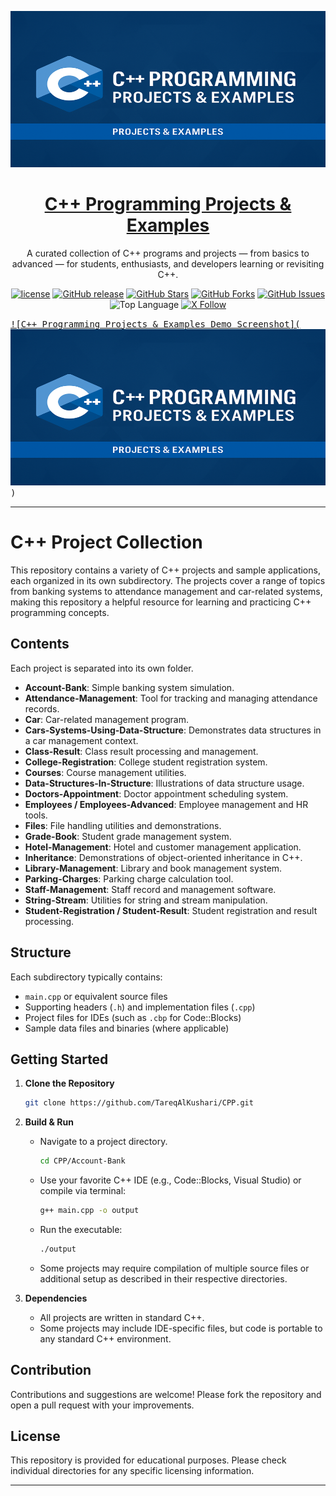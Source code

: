 <!-- Banner -->
<p align="center">
  <a href="https://raw.githubusercontent.com/TareqAlKushari/CPP/master/docs/banner.png" target="_blank">
    <img src="https://raw.githubusercontent.com/TareqAlKushari/CPP/master/docs/banner.png" alt="CPP Repository Banner" width="100%" height="250px"/>
  </a>
</p>

<h1 align="center">
  <a href="https://raw.githubusercontent.com/TareqAlKushari/CPP/" target="_blank" align="center">
    C++ Programming Projects & Examples
  </a>
</h1>

<p align="center">A curated collection of C++ programs and projects — from basics to advanced — for students, enthusiasts, and developers learning or revisiting C++.</p>

<p align="center">
    <a href="https://github.com/TareqAlKushari/CPP/LICENSE"><img src="https://img.shields.io/github/license/TareqAlKushari/CPP" alt="license"></a>
    <a href="https://github.com/TareqAlKushari/CPP/releases/"><img src="https://img.shields.io/github/release/TareqAlKushari/CPP" alt="GitHub release"></a>
    <a href="https://github.com/TareqAlKushari/CPP/stargazers"><img src="https://img.shields.io/github/stars/TareqAlKushari/CPP" alt="GitHub Stars"></a>
    <a href="https://github.com/TareqAlKushari/CPP/network/members"><img src="https://img.shields.io/github/forks/TareqAlKushari/CPP" alt="GitHub Forks"></a>
    <a href="https://github.com/TareqAlKushari/CPP/issues"><img src="https://img.shields.io/github/issues/TareqAlKushari/CPP" alt="GitHub Issues"></a>
    <img src="https://img.shields.io/github/languages/top/TareqAlKushari/CPP" alt="Top Language">
    <a href="https://x.com/Al_Kushari?t=gU61bcmlDbtf3KV4kqGULA&s=09" target="_blank"><img alt="X Follow" src="https://img.shields.io/twitter/follow/Al_Kushari"></a>
</p>

<kbd align="center">[![C++ Programming Projects & Examples Demo Screenshot](<a href="https://raw.githubusercontent.com/TareqAlKushari/CPP/master/docs/banner.png" target="_blank"><img src="https://raw.githubusercontent.com/TareqAlKushari/CPP/master/docs/banner.png" alt="CPP Repository Banner" width="100%" height="250px"/></a>)](https://raw.githubusercontent.com/TareqAlKushari/CPP/)</kbd>

---

# C++ Project Collection

This repository contains a variety of C++ projects and sample applications, each organized in its own subdirectory. The projects cover a range of topics from banking systems to attendance management and car-related systems, making this repository a helpful resource for learning and practicing C++ programming concepts.

## Contents

Each project is separated into its own folder.

- **Account-Bank**: Simple banking system simulation.
- **Attendance-Management**: Tool for tracking and managing attendance records.
- **Car**: Car-related management program.
- **Cars-Systems-Using-Data-Structure**: Demonstrates data structures in a car management context.
- **Class-Result**: Class result processing and management.
- **College-Registration**: College student registration system.
- **Courses**: Course management utilities.
- **Data-Structures-In-Structure**: Illustrations of data structure usage.
- **Doctors-Appointment**: Doctor appointment scheduling system.
- **Employees / Employees-Advanced**: Employee management and HR tools.
- **Files**: File handling utilities and demonstrations.
- **Grade-Book**: Student grade management system.
- **Hotel-Management**: Hotel and customer management application.
- **Inheritance**: Demonstrations of object-oriented inheritance in C++.
- **Library-Management**: Library and book management system.
- **Parking-Charges**: Parking charge calculation tool.
- **Staff-Management**: Staff record and management software.
- **String-Stream**: Utilities for string and stream manipulation.
- **Student-Registration / Student-Result**: Student registration and result processing.


## Structure

Each subdirectory typically contains:
- `main.cpp` or equivalent source files
- Supporting headers (`.h`) and implementation files (`.cpp`)
- Project files for IDEs (such as `.cbp` for Code::Blocks)
- Sample data files and binaries (where applicable)

## Getting Started

1. **Clone the Repository**
   ```bash
   git clone https://github.com/TareqAlKushari/CPP.git
   ```

2. **Build & Run**
   - Navigate to a project directory.
       ```bash
       cd CPP/Account-Bank
       ```
   - Use your favorite C++ IDE (e.g., Code::Blocks, Visual Studio) or compile via terminal:
     ```bash
     g++ main.cpp -o output
     ```
   - Run the executable:
     ```bash
     ./output
     ```

   - Some projects may require compilation of multiple source files or additional setup as described in their respective directories.

3. **Dependencies**
   - All projects are written in standard C++.
   - Some projects may include IDE-specific files, but code is portable to any standard C++ environment.

## Contribution

Contributions and suggestions are welcome! Please fork the repository and open a pull request with your improvements.

## License

This repository is provided for educational purposes. Please check individual directories for any specific licensing information.

---

